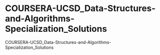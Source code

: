 # COURSERA-UCSD_Data-Structures-and-Algorithms-Specialization_Solutions
COURSERA-UCSD_Data-Structures-and-Algorithms-Specialization_Solutions
